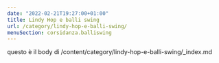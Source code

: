 ```yaml
---
date: "2022-02-21T19:27:00+01:00"
title: Lindy Hop e balli swing
url: /category/lindy-hop-e-balli-swing/
menuSection: corsidanza.balliswing
---
```


questo è il body di /content/category/lindy-hop-e-balli-swing/_index.md
